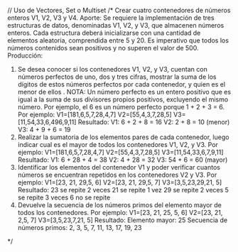 // Uso de Vectores, Set o Multiset
/* Crear cuatro contenedores de números enteros V1, V2, V3 y V4.
Aporte:
Se requiere la implementación de tres estructuras de datos, denominadas V1, V2, y V3, que
almacenen números enteros. Cada estructura deberá inicializarse con una cantidad de
elementos aleatoria, comprendida entre 5 y 20. Es imperativo que todos los números
contenidos sean positivos y no superen el valor de 500.
Producción:
1. Se desea conocer si los contenedores V1, V2, y V3, cuentan con números perfectos de
uno, dos y tres cifras, mostrar la suma de los dígitos de estos números perfectos por
cada contenedor, y quien es el menor de ellos .
NOTA: Un número perfecto es un entero positivo que es igual a la suma de sus
divisores propios positivos, excluyendo el mismo número. Por ejemplo, el 6 es un
número perfecto porque 1 + 2 + 3 = 6.
Por ejemplo:
V1=[181,6,5,7,28,4,7]
V2=[55,4,3,7,28,5]
V3=[11,54,33,6,496,9,11]
Resultado:
V1: 6 + 2 + 8 = 16
V2: 2 + 8 = 10 (menor)
V3: 4 + 9 + 6 = 19
2. Realizar la sumatoria de los elementos pares de cada contenedor, luego indicar cual
es el mayor de todos los contenedores V1, V2, y V3.
Por ejemplo:
V1=[181,6,5,7,28,4,7]
V2=[55,4,3,7,28,5]
V3=[11,54,33,6,7,9,11]
Resultado:
V1: 6 + 28 + 4 = 38
V2: 4 + 28 = 32
V3: 54 + 6 = 60 (mayor)
3. Identificar los elementos del contenedor V1 y poder verificar cuantos números se
encuentran repetidos en los contenedores V2 y V3.
Por ejemplo:
V1=[23, 21, 29,5, 6]
V2=[23, 21, 29,5, 7]
V3=[3,5,23,29,21, 5]
Resultado:
23 se repite 2 veces
21 se repite 1 vez
29 se repite 2 veces
5 se repite 3 veces
6 no se repite
4. Devuelve la secuencia de los números primos del elemento mayor de todos los
contenedores.
Por ejemplo:
V1=[23, 21, 25, 5, 6]
V2=[23, 21, 2,5, 7]
V3=[3,5,23,7,21, 5]
Resultado:
Elemento mayor: 25
Secuencia de números primos: 2, 3, 5, 7, 11, 13, 17, 19, 23



*/